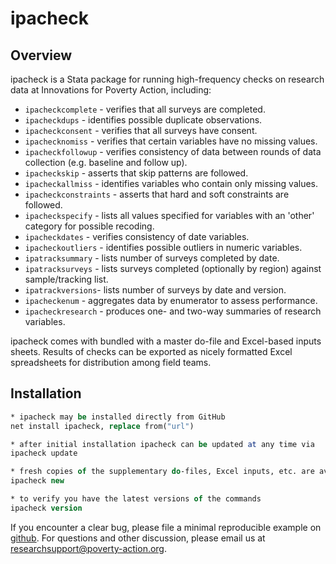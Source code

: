 # ipacheck

## Overview
ipacheck is a Stata package for running high-frequency checks on research data at Innovations for Poverty Action, including:

 - `ipacheckcomplete` - verifies that all surveys are completed.
 - `ipacheckdups` - identifies possible duplicate observations.
 - `ipacheckconsent` - verifies that all surveys have consent.
 - `ipachecknomiss` - verifies that certain variables have no missing values.
 - `ipacheckfollowup` - verifies consistency of data between rounds of data collection (e.g. baseline and follow up).
 - `ipacheckskip` - asserts that skip patterns are followed.
 - `ipacheckallmiss` - identifies variables who contain only missing values.
 - `ipacheckconstraints` - asserts that hard and soft constraints are followed.
 - `ipacheckspecify` - lists all values specified for variables with an 'other' category for possible recoding.
 - `ipacheckdates` - verifies consistency of date variables.
 - `ipacheckoutliers` - identifies possible outliers in numeric variables.
 - `ipatracksummary` - lists number of surveys completed by date. 
 - `ipatracksurveys` - lists surveys completed (optionally by region) against sample/tracking list.
 - `ipatrackversions`- lists number of surveys by date and version.
 - `ipacheckenum` - aggregates data by enumerator to assess performance.
 - `ipacheckresearch` - produces one- and two-way summaries of research variables.
 
ipacheck comes with bundled with a master do-file and Excel-based inputs sheets. Results of checks can be exported as nicely formatted Excel spreadsheets for distribution among field teams.


## Installation

```Stata
* ipacheck may be installed directly from GitHub
net install ipacheck, replace from("url")

* after initial installation ipacheck can be updated at any time via
ipacheck update

* fresh copies of the supplementary do-files, Excel inputs, etc. are available via
ipacheck new

* to verify you have the latest versions of the commands
ipacheck version
```
If you encounter a clear bug, please file a minimal reproducible example on [github](https://github.com/PovertyAction/high-frequency-checks/issues). For questions and other discussion, please email us at [researchsupport@poverty-action.org](mailto:researchsupport@poverty-action.org).
